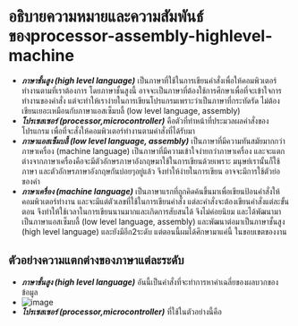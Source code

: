 # อธิบายความหมายและความสัมพันธ์ของprocessor-assembly-highlevel-machine
- ***ภาษาชั้นสูง (high level language)*** เป็นภาษาที่ใช้ในการเขียนคำสั่งเพื่อให้คอมพิวเตอร์ทำงานตามที่เราต้องการ โดยภาษาชั้นสูงนี้ อาจจะเป็นภาษาที่ต้องใช้การศึกษาเพื่อที่จะเข้าใจการทำงานของคำสั่ง แต่จะทำให้เราง่ายในการเขียนโปรแกรมเพราะว่าเป็นภาษาที่กระทัดรัด ไม่ต้องเขียนเยอะเหมือนกับภาษาแอสเซ็มบลี้ (low level language, assembly) 
- ***โปรเซสเซอร์ (processor,microcontroller)*** คือตัวที่ทำหน้าที่ประมวลผลคำสั่งของโปรแกรม เพื่อที่จะสั่งให้คอมพิวเตอร์ทำงานตามคำสั่งที่ได้รับมา 
- ***ภาษาแอสเซ็มบลี้ (low level language, assembly)*** เป็นภาษาที่มีความทันสมัยมากกว่าภาษาเครื่อง (machine language) เป็นภาษาที่มีความเข้าใจง่ายกว่าภาษาเครื่อง และจะแตกต่างจากภาษาเครื่องคือจะมีตัวอักษรภาษาอังกฤษมาใช้ในการเขียนด้วยเพราะ มนุษย์เรานั้นก็ใช้ภาษา และตัวอักษรภาษาอังกฤษกันบ่อยๆอยู่แล้ว จึงทำให้ง่ายในการเขียน อาจจะมีการใช้ตัวย่อของคำ
- ***ภาษาเครื่อง (machine language)*** เป็นภาษาแรกที่ถูกคิดค้นขึ้นมาเพื่อเขียนป้อนคำสั่งให้คอมพิวเตอร์ทำงาน และจะมีแต่ตัวเลขที่ใช้ในการเขียนคำสั่ง แต่ละคำสั่งจะต้องเขียนคำสั่งแต่ละขั้นตอน จึงทำให้ใช้เวลาในการเขียนนานมากและเกิดการสับสนได้ จึงไม่ค่อยนิยม และได้พัฒนามาเป็นภาษาแอสเซ็มบลี้ (low level language, assembly) และพัฒนาต่อมาเป็นภาษาชั้นสูง (high level language) และยังมีอีก2ระดับ แต่ตอนนี้ผมได้ศึกษามาแค่นี้ ในขอบเขตของงาน
## ตัวอย่างความแตกต่างของภาษาแต่ละระดับ
- ***ภาษาชั้นสูง (high level language)*** อันนี้เป็นคำสั่งที่จะทำการหาค่าเฉลี่ยของผลบวกของข้อมูล
- ![image](https://user-images.githubusercontent.com/98943805/161977027-7d1d6f00-3234-4951-b375-ac675c0e51f1.png)
- ***โปรเซสเซอร์ (processor,microcontroller)*** ที่ใช้ในตัวอย่างนี้คือ 


